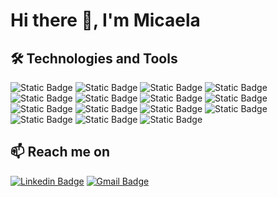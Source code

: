 # Hi there 👋, I'm Micaela

## 🛠 Technologies and Tools

![Static Badge](https://img.shields.io/badge/-html-white?style=for-the-badge&logo=html5&logoColor=white&color=FC2F00)
![Static Badge](https://img.shields.io/badge/-git-white?style=for-the-badge&logo=git&logoColor=white&color=F1502F)
![Static Badge](https://img.shields.io/badge/-postman-white?style=for-the-badge&logo=postman&logoColor=white&color=F35B04)
![Static Badge](https://img.shields.io/badge/-javascript-white?style=for-the-badge&logo=javascript&logoColor=white&color=FFBC0A)
![Static Badge](https://img.shields.io/badge/-mongodb-black?style=for-the-badge&logo=mongodb&logoColor=white&color=47A025)
![Static Badge](https://img.shields.io/badge/-nodejs-white?style=for-the-badge&logo=node.js&logoColor=white&color=3FA34D)
![Static Badge](https://img.shields.io/badge/-express-white?style=for-the-badge&logo=express&logoColor=white&color=5BBA6F)
![Static Badge](https://img.shields.io/badge/-go-black?style=for-the-badge&logo=go&logoColor=white&color=29BEB0)
![Static Badge](https://img.shields.io/badge/-react-black?style=for-the-badge&logo=react&logoColor=white&color=06BEE1)
![Static Badge](https://img.shields.io/badge/-bootstrap-black?style=for-the-badge&logo=bootstrap&logoColor=white&color=6F58C9)
![Static Badge](https://img.shields.io/badge/-css-white?style=for-the-badge&logo=css3&logoColor=white&color=016FB9)
![Static Badge](https://img.shields.io/badge/-python-black?style=for-the-badge&logo=python&logoColor=white&color=4B8BBE)
![Static Badge](https://img.shields.io/badge/-postgresql-white?style=for-the-badge&logo=postgresql&logoColor=white&color=4D7EA8)
![Static Badge](https://img.shields.io/badge/-java-black?style=for-the-badge&logo=java&logoColor=white&color=33658A)
![Static Badge](https://img.shields.io/badge/-flask-black?style=for-the-badge&logo=flask&logoColor=white&color=1B2432)

## 📫 Reach me on
[![Linkedin Badge](https://img.shields.io/badge/-LinkedIn-blue?style=flat-square&logo=Linkedin&logoColor=white&link=https://www.linkedin.com/in/micaelabenitezz/)](https://www.linkedin.com/in/micaelabenitezz/)
[![Gmail Badge](https://img.shields.io/badge/-mabenittez@gmail.com-c14438?style=flat-square&logo=Gmail&logoColor=white&link=mailto:mabenittez@gmail.com)](mailto:mabenittez@gmail.com)

